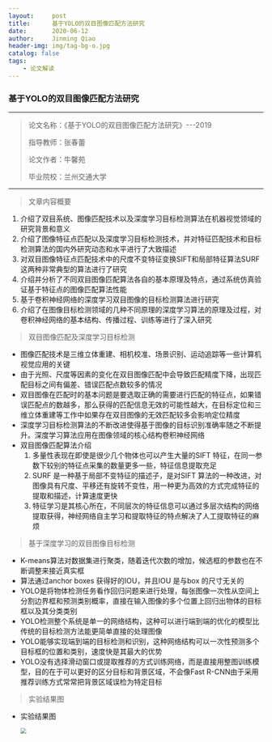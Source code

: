 ```yaml
---
layout:     post
title:      基于YOLO的双目图像匹配方法研究
date:       2020-06-12
author:     Jinming Qiao
header-img: img/tag-bg-o.jpg
catalog: false
tags:
    - 论文解读
---
```

### 基于YOLO的双目图像匹配方法研究

---

> 论文名称：《基于YOLO的双目图像匹配方法研究》---2019
>
> 指导教师：张春蕾
>
> 论文作者：牛馨苑
>
> 毕业院校：兰州交通大学

---



> 文章内容概要

1. 介绍了双目系统、图像匹配技术以及深度学习目标检测算法在机器视觉领域的研究背景和意义
2. 介绍了图像特征点匹配以及深度学习目标检测技术，并对特征匹配技术和目标检测算法的国内外研究动态和水平进行了大致描述
3. 对双目图像特征点匹配技术中的尺度不变特征变换SIFT和局部特征算法SURF这两种非常典型的算法进行了研究
4. 介绍并分析了不同双目图像匹配算法各自的基本原理及特点，通过系统仿真验证基于特征点的图像匹配算法性能
5. 基于卷积神经网络的深度学习双目图像的目标检测算法进行研究
6. 介绍了在图像目标检测领域的几种不同原理的深度学习算法的原理及过程，对卷积神经网络的基本结构、传播过程、训练等进行了深入研究



> 双目图像匹配及深度学习目标检测

- 图像匹配技术是三维立体重建、相机校准、场景识别、运动追踪等一些计算机视觉应用的关键
- 由于光照、尺度等因素的变化在双目图像匹配中会导致匹配精度下降，出现匹配目标之间有偏差、错误匹配点数较多的情况
- 双目图像在匹配时的基本问题是要选取正确的需要进行匹配的特征点，如果错误匹配点的数越多，那么获得的匹配信息无效的可能性越大，在目标定位和三维立体重建等工作中如果存在双目图像的无效匹配较多会影响定位精度
- 深度学习目标检测算法的不断改进使得基于图像的目标识别准确率随之不断提升。深度学习算法应用在图像领域的核心结构卷积神经网络
- 双目图像匹配算法介绍
  1. 多量性表现在即使是很少几个物体也可以产生大量的SIFT 特征，在同一参数下较别的特征点采集的数量更多一些，特征信息提取充足
  2. SURF 是一种基于局部不变特征的描述子，是对SIFT 算法的一种改进，对图像具有尺度、平移还有旋转不变性，用一种更为高效的方式完成特征的提取和描述，计算速度更快
  3. 特征学习是其核心所在，不同层次的特征信息可以通过多层次结构的网络提取获得，神经网络自主学习和提取特征的特点解决了人工提取特征的麻烦



> 基于深度学习的双目图像目标检测

- K-means算法对数据集进行聚类，随着迭代次数的增加，候选框的参数也在不断调整来接近真实框
- 算法通过anchor boxes 获得好的IOU，并且IOU 是与box 的尺寸无关的
- YOLO是将物体检测任务看作回归问题来进行处理，每张图像一次性从空间上分割边界框和预测类别概率，直接在输入图像的多个位置上回归出物体的目标框以及其分类类别
- YOLO检测整个系统是单一的网络结构，这种可以进行端到端的优化的模型比传统的目标检测方法能更简单直接的处理图像
- YOLO能够实现端到端的目标检测和识别，这种网络结构可以一次性预测多个目标框的位置和类别，速度快是其最大的优势
- YOLO没有选择滑动窗口或提取推荐的方式训练网络，而是直接用整图训练模型，目的在于可以更好的区分目标和背景区域，不会像Fast R-CNN由于采用推荐训练方式常常把背景区域误检为特定目标



> 实验结果图

- 实验结果图

  <img src="https://qiaojinming.github.io/pic\053_实验效果图.png" style="zoom:67%;" />